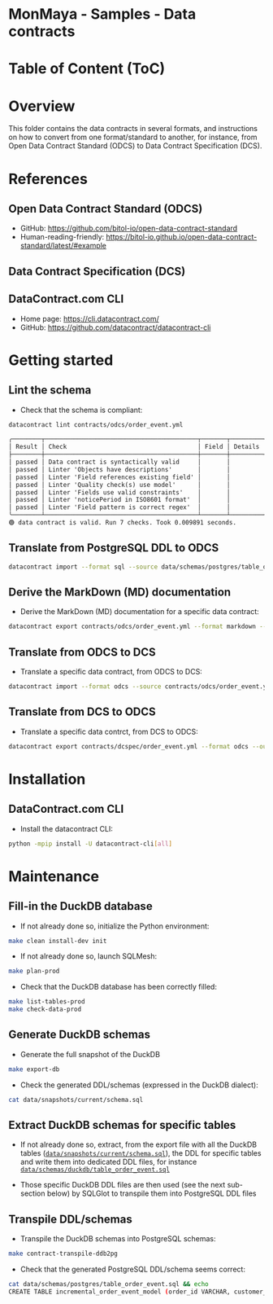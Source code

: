MonMaya - Samples - Data contracts
==================================

# Table of Content (ToC)

# Overview
This folder contains the data contracts in several formats, and instructions
on how to convert from one format/standard to another, for instance,
from Open Data Contract Standard (ODCS) to Data Contract Specification (DCS).

# References

## Open Data Contract Standard (ODCS)
* GitHub: https://github.com/bitol-io/open-data-contract-standard
* Human-reading-friendly:
  https://bitol-io.github.io/open-data-contract-standard/latest/#example

## Data Contract Specification (DCS)

## DataContract.com CLI
* Home page: https://cli.datacontract.com/
* GitHub: https://github.com/datacontract/datacontract-cli

# Getting started

## Lint the schema
* Check that the schema is compliant:
```bash
datacontract lint contracts/odcs/order_event.yml
```
```txt
╭────────┬──────────────────────────────────────────┬───────┬─────────╮
│ Result │ Check                                    │ Field │ Details │
├────────┼──────────────────────────────────────────┼───────┼─────────┤
│ passed │ Data contract is syntactically valid     │       │         │
│ passed │ Linter 'Objects have descriptions'       │       │         │
│ passed │ Linter 'Field references existing field' │       │         │
│ passed │ Linter 'Quality check(s) use model'      │       │         │
│ passed │ Linter 'Fields use valid constraints'    │       │         │
│ passed │ Linter 'noticePeriod in ISO8601 format'  │       │         │
│ passed │ Linter 'Field pattern is correct regex'  │       │         │
╰────────┴──────────────────────────────────────────┴───────┴─────────╯
🟢 data contract is valid. Run 7 checks. Took 0.009891 seconds.
```

## Translate from PostgreSQL DDL to ODCS
```bash
datacontract import --format sql --source data/schemas/postgres/table_order_event.sql --dialect postgres --output contracts/dcspec/order_event.yml
```

## Derive the MarkDown (MD) documentation
* Derive the MarkDown (MD) documentation for a specific data contract:
```bash
datacontract export contracts/odcs/order_event.yml --format markdown --output contracts/md/order_event.md
```

## Translate from ODCS to DCS
* Translate a specific data contract, from ODCS to DCS:
```bash
datacontract import --format odcs --source contracts/odcs/order_event.yml --output contracts/dcspec/order_event.yml
```

## Translate from DCS to ODCS
* Translate a specific data contrct, from DCS to ODCS:
```bash
datacontract export contracts/dcspec/order_event.yml --format odcs --output contracts/odcs/order_event.yml
```

# Installation

## DataContract.com CLI
* Install the datacontract CLI:
```bash
python -mpip install -U datacontract-cli[all]
```

# Maintenance

## Fill-in the DuckDB database
* If not already done so, initialize the Python environment:
```bash
make clean install-dev init
```

* If not already done so, launch SQLMesh:
```bash
make plan-prod
```

* Check that the DuckDB database has been correctly filled:
```bash
make list-tables-prod
make check-data-prod
```

## Generate DuckDB schemas
* Generate the full snapshot of the DuckDB
```bash
make export-db
```

* Check the generated DDL/schemas (expressed in the DuckDB dialect):
```bash
cat data/snapshots/current/schema.sql
```

## Extract DuckDB schemas for specific tables
* If not already done so, extract, from the export file with all the DuckDB
  tables
  ([`data/snapshots/current/schema.sql`](https://github.com/monmaya/samples/blob/main/data/snapshots/current/schema.sql)),
  the DDL for specific tables and write them into dedicated DDL files,
  for instance
  [`data/schemas/duckdb/table_order_event.sql`](https://github.com/monmaya/samples/blob/main/data/schemas/duckdb/table_order_event.sql)

* Those specific DuckDB DDL files are then used (see the next sub-section below)
  by SQLGlot to transpile them into PostgreSQL DDL files

## Transpile DDL/schemas
* Transpile the DuckDB schemas into PostgreSQL schemas:
```bash
make contract-transpile-ddb2pg
```

* Check that the generated PostgreSQL DDL/schema seems correct:
```bash
cat data/schemas/postgres/table_order_event.sql && echo
CREATE TABLE incremental_order_event_model (order_id VARCHAR, customer_id VARCHAR, order_event_timestamp TIMESTAMP, items STRUCT<product_id VARCHAR, quantity INT, price REAL>)

```
